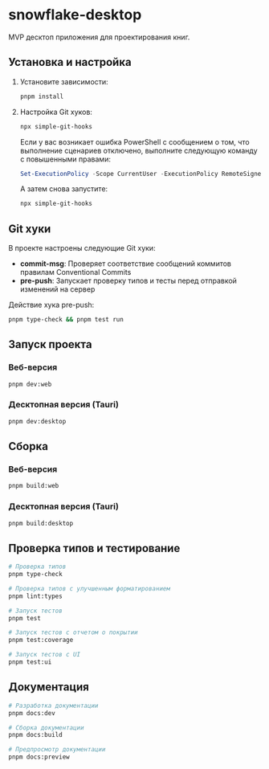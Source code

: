# snowflake-desktop

MVP десктоп приложения для проектирования книг.

## Установка и настройка

1. Установите зависимости:

   ```bash
   pnpm install
   ```

2. Настройка Git хуков:

   ```bash
   npx simple-git-hooks
   ```

   Если у вас возникает ошибка PowerShell с сообщением о том, что выполнение сценариев отключено,
   выполните следующую команду с повышенными правами:

   ```powershell
   Set-ExecutionPolicy -Scope CurrentUser -ExecutionPolicy RemoteSigned
   ```

   А затем снова запустите:

   ```bash
   npx simple-git-hooks
   ```

## Git хуки

В проекте настроены следующие Git хуки:

- **commit-msg**: Проверяет соответствие сообщений коммитов правилам Conventional Commits
- **pre-push**: Запускает проверку типов и тесты перед отправкой изменений на сервер

Действие хука pre-push:

```bash
pnpm type-check && pnpm test run
```

## Запуск проекта

### Веб-версия

```bash
pnpm dev:web
```

### Десктопная версия (Tauri)

```bash
pnpm dev:desktop
```

## Сборка

### Веб-версия

```bash
pnpm build:web
```

### Десктопная версия (Tauri)

```bash
pnpm build:desktop
```

## Проверка типов и тестирование

```bash
# Проверка типов
pnpm type-check

# Проверка типов с улучшенным форматированием
pnpm lint:types

# Запуск тестов
pnpm test

# Запуск тестов с отчетом о покрытии
pnpm test:coverage

# Запуск тестов с UI
pnpm test:ui
```

## Документация

```bash
# Разработка документации
pnpm docs:dev

# Сборка документации
pnpm docs:build

# Предпросмотр документации
pnpm docs:preview
```
